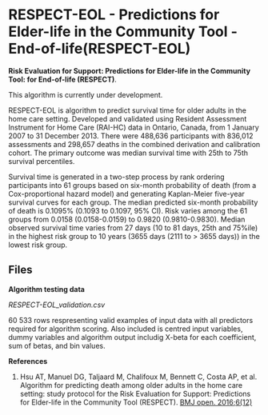 # RESPECT-EOL - Predictions for Elder-life in the Community Tool - End-of-life(RESPECT-EOL)

**Risk Evaluation for Support: Predictions for Elder-life in the Community Tool: for End-of-life (RESPECT)**. 

This algorithm is currently under development.

RESPECT-EOL is algorithm to predict survival time for older adults in the home care setting. Developed and validated using Resident Assessment Instrument for Home Care (RAI-HC) data in Ontario, Canada, from 1 January 2007 to 31 December 2013. There were 488,636 participants with 836,012 assessments and 298,657 deaths in the combined derivation and calibration cohort. The primary outcome was median survival time with 25th to 75th survival percentiles.

Survival time is generated in a two-step process by rank ordering participants into 61 groups based on six-month probability of death (from a Cox-proportional hazard model) and generating Kaplan-Meier five-year survival curves for each group. The median predicted six-month probability of death is 0.1095% (0.1093 to 0.1097, 95% CI). Risk varies among the 61 groups from 0.0158 (0.0158-0.0159) to 0.9820 (0.9810-0.9830). Median observed survival time varies from 27 days (10 to 81 days, 25th and 75%ile) in the highest risk group to 10 years (3655 days (2111 to > 3655 days)) in the lowest risk group.

## Files ##
**Algorithm testing data**  

_RESPECT-EOL_validation.csv_ 

60 533 rows respresenting valid examples of input data with all predictors required for algorithm scoring. Also included is centred input variables, dummy variables and algorithm output includig X-beta for each coefficient, sum of betas, and bin values.


**References**

1. Hsu AT, Manuel DG, Taljaard M, Chalifoux M, Bennett C, Costa AP, et al. Algorithm for predicting death among older adults in the home care setting: study protocol for the Risk Evaluation for Support: Predictions for Elder-life in the Community Tool (RESPECT). [BMJ open. 2016;6(12)](http://bmjopen.bmj.com/content/6/12/e013666)